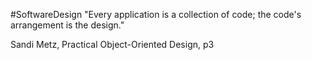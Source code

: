 #SoftwareDesign 
"Every application is a collection of code; the code's arrangement is the design."

Sandi Metz, Practical Object-Oriented Design, p3